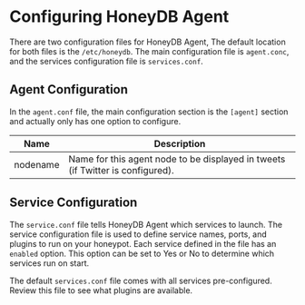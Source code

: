 # Configuring HoneyDB Agent

There are two configuration files for HoneyDB Agent, The default location for both files is the `/etc/honeydb`. The main configuration file is `agent.conc`, and the services configuration file is `services.conf`.

## Agent Configuration

In the `agent.conf` file, the main configuration section is the `[agent]` section and actually only has one option to configure.

Name | Description
---------- | -------
nodename | Name for this agent node to be displayed in tweets (if Twitter is configured).

## Service Configuration

The `service.conf` file tells HoneyDB Agent which services to launch. The service configuration file is used to define service names, ports, and plugins to run on your honeypot. Each service defined in the file has an `enabled` option. This option can be set to Yes or No to determine which services run on start.

The default `services.conf` file comes with all services pre-configured. Review this file to see what plugins are available.
